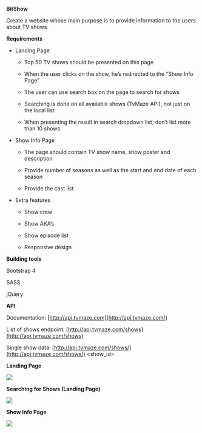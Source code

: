 **BitShow**

Create a website whose main purpose is to provide information to the users about TV shows.

**Requirements**

-   Landing Page

    -   Top 50 TV shows should be presented on this page

    -   When the user clicks on the show, he’s redirected to the “Show Info Page”

    -   The user can use search box on the page to search for shows

    -   Searching is done on all available shows (TvMaze API), not just on the local list

    -   When presenting the result in search dropdown list, don’t list more than 10 shows

-   Show Info Page

    -   The page should contain TV show name, show poster and description

    -   Provide number of seasons as well as the start and end date of each season

    -   Provide the cast list

-   Extra features

    -   Show crew

    -   Show AKA’s

    -   Show episode list

    -   Responsive design

**Building tools**

Bootstrap 4

SASS

jQuery

**API**

Documentation: [http://api.tvmaze.com](http://api.tvmaze.com/)

List of shows endpoint: [http://api.tvmaze.com/shows](http://api.tvmaze.com/shows)

Single show data: [http://api.tvmaze.com/shows/](http://api.tvmaze.com/shows/) \<show\_id\>

**Landing Page**

![](https://i.imgur.com/JkNSI2a.png)

**Searching for Shows (Landing Page)**

![](https://i.imgur.com/JEyX3G0.png)

**Show Info Page**

![](https://i.imgur.com/smZqflt.png)
